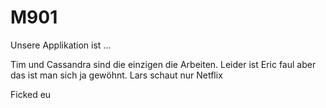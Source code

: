 # M901

Unsere Applikation ist ...

Tim und Cassandra sind die einzigen die Arbeiten.
Leider ist Eric faul aber das ist man sich ja gewöhnt. Lars schaut nur Netflix

Ficked eu
